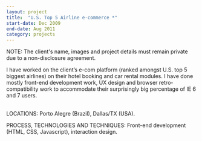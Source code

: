 ```yaml
---
layout: project
title:  "U.S. Top 5 Airline e-commerce *"
start-date: Dec 2009
end-date: Aug 2011
category: projects
---
```


<span class="category-description">NOTE:</span> The client's name, images and project details must remain private due to a non-disclosure agreement.

I have worked on the client’s e-com platform (ranked amongst U.S. top 5 biggest airlines) on their hotel booking and car rental modules. I have done mostly front-end development work, UX design and browser retro-compatibility work to accommodate their surprisingly big percentage of IE 6 and 7 users. 

<br>
<span class="category-description">LOCATIONS:</span>
Porto Alegre (Brazil), Dallas/TX (USA).

<span class="category-description">PROCESS, TECHNOLOGIES AND TECHNIQUES:</span>
Front-end development (HTML, CSS, Javascript), interaction design.